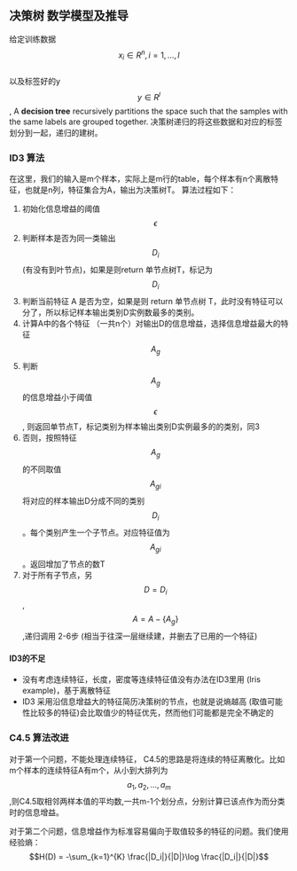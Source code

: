 ## 决策树 数学模型及推导

给定训练数据
$$x_i \in R^n, i=1,…,l$$  
以及标签好的y 
$$y \in R^l$$, 
A **decision tree** recursively partitions the space such that the samples with the same labels are grouped together. 
决策树递归的将这些数据和对应的标签划分到一起，递归的建树。


### ID3 算法
在这里，我们的输入是m个样本，实际上是m行的table，每个样本有n个离散特征，也就是n列，特征集合为A，输出为决策树T。
算法过程如下：
1. 初始化信息增益的阈值 $$\epsilon$$
2. 判断样本是否为同一类输出 $$D_i$$ (有没有到叶节点)，如果是则return 单节点树T，标记为$$D_i$$
3. 判断当前特征 A 是否为空，如果是则 return 单节点树 T，此时没有特征可以分了，所以标记样本输出类别D实例数最多的类别。
4. 计算A中的各个特征 （一共n个）对输出D的信息增益，选择信息增益最大的特征$$A_g$$
5. 判断$$A_g$$的信息增益小于阈值$$\epsilon$$, 则返回单节点T，标记类别为样本输出类别D实例最多的的类别，同3
6. 否则，按照特征$$A_g$$的不同取值$$A_{gi}$$将对应的样本输出D分成不同的类别$$D_i$$。每个类别产生一个子节点。对应特征值为$$A_{gi}$$。返回增加了节点的数T
7. 对于所有子节点，另 $$D = D_i$$ , $$A = A - \{A_g\}$$,递归调用 2-6步 (相当于往深一层继续建，并删去了已用的一个特征) 



#### ID3的不足
- 没有考虑连续特征，长度，密度等连续特征值没有办法在ID3里用 (Iris example)，基于离散特征
- ID3 采用沿信息增益大的特征简历决策树的节点，也就是说熵越高 (取值可能性比较多的特征)会比取值少的特征优先，然而他们可能都是完全不确定的


### C4.5 算法改进
对于第一个问题，不能处理连续特征， C4.5的思路是将连续的特征离散化。比如m个样本的连续特征A有m个，从小到大排列为$$a_1,a_2,...,a_m$$,则C4.5取相邻两样本值的平均数,一共m-1个划分点，分别计算已该点作为而分类时的信息增益。

对于第二个问题，信息增益作为标准容易偏向于取值较多的特征的问题。我们使用经验熵：
$$H(D) = -\sum_{k=1}^{K} \frac{|D_i|}{|D|}\log \frac{|D_i|}{|D|}$$




